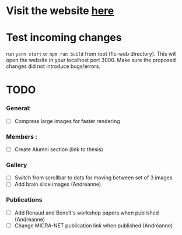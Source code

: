 # Visit the website [here](https://flc-lab.com/)

# Test incoming changes

run `yarn start` or `npm run build` from root (flc-web directory). This will open the website in your localhost port 3000. Make sure the proposed changes did not introduce bugs/errors.

# TODO

### General:

- [ ] Compress large images for faster rendering

### Members :

- [ ] Create Alumni section (link to thesis)

### Gallery

- [ ] Switch from scrollbar to dots for moving between set of 3 images
- [ ] Add brain slice images (Andréanne)

### Publications

- [ ] Add Renaud and Benoît's workshop papers when published (Andréanne)
- [ ] Change MICRA-NET publication link when published (Andréanne)

